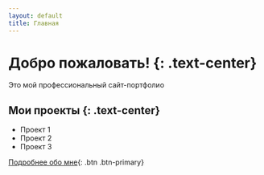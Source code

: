 ```yaml
---
layout: default
title: Главная
---
```


<div class="text-center">

# Добро пожаловать! {: .text-center}

Это мой профессиональный сайт-портфолио

## Мои проекты {: .text-center}

- Проект 1
- Проект 2
- Проект 3

[Подробнее обо мне](/about){: .btn .btn-primary}

</div>
